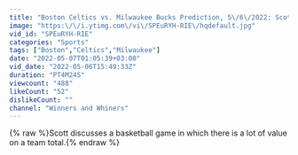 ```yaml
---
title: "Boston Celtics vs. Milwaukee Bucks Prediction, 5\/6\/2022: Scott's Selections"
image: "https:\/\/i.ytimg.com\/vi\/SPEuRYH-RIE\/hqdefault.jpg"
vid_id: "SPEuRYH-RIE"
categories: "Sports"
tags: ["Boston","Celtics","Milwaukee"]
date: "2022-05-07T01:05:39+03:00"
vid_date: "2022-05-06T15:49:33Z"
duration: "PT4M24S"
viewcount: "488"
likeCount: "52"
dislikeCount: ""
channel: "Winners and Whiners"
---
```

{% raw %}Scott discusses a basketball game in which there is a lot of value on a team total.{% endraw %}
